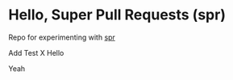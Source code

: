 # Hello, Super Pull Requests (spr)

Repo for experimenting with [spr](https://getcord.github.io/spr/index.html)

Add Test X Hello

Yeah

